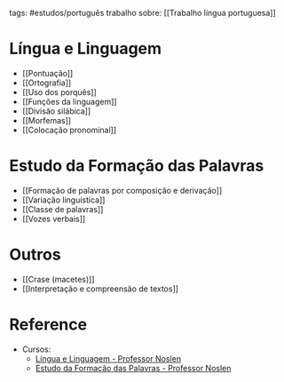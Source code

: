 tags: #estudos/português 
trabalho sobre: [[Trabalho língua portuguesa]]

# Língua e Linguagem
- [[Pontuação]]
- [[Ortografia]]
- [[Uso dos porquês]]
- [[Funções da linguagem]]
- [[Divisão silábica]]
- [[Morfemas]]
- [[Colocação pronominal]]

# Estudo da Formação das Palavras
- [[Formação de palavras por composição e derivação]]
- [[Variação linguística]]
- [[Classe de palavras]]
- [[Vozes verbais]]

# Outros
- [[Crase (macetes)]]
- [[Interpretação e compreensão de textos]]

# Reference
- Cursos:
	- [Língua e Linguagem - Professor Noslen](https://www.youtube.com/playlist?list=PLVyIxkvuIqxoVenYp2sA1uvMYMaCTJI8q)
	- [Estudo da Formação das Palavras - Professor Noslen](https://www.youtube.com/playlist?list=PLVyIxkvuIqxo2Ec2VyS_Rzb6lJITuIxJY)

